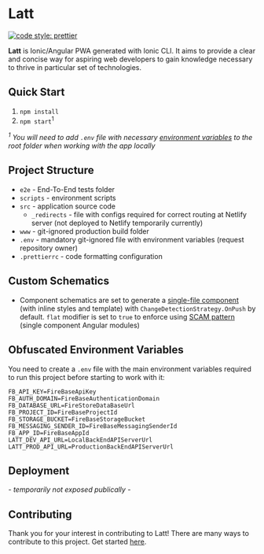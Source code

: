 # Latt

[![code style: prettier](https://img.shields.io/badge/code_style-prettier-ff69b4.svg?style=flat-square)](https://github.com/prettier/prettier)

**Latt** is Ionic/Angular PWA generated with Ionic CLI. It aims to provide a clear and concise way for aspiring web developers to gain knowledge necessary to thrive in particular set of technologies.

## Quick Start

1. `npm install`
1. `npm start`<sup>1</sup>

_<sup>1</sup> You will need to add `.env` file with necessary [environment variables](#obfuscated-environment-variables) to the root folder when working with the app locally_

## Project Structure

- `e2e` - End-To-End tests folder
- `scripts` - environment scripts
- `src` - application source code
  - `_redirects` - file with configs required for correct routing at Netlify server (not deployed to Netlify temporarily currently)
- `www` - git-ignored production build folder
- `.env` - mandatory git-ignored file with environment variables (request repository owner)
- `.prettierrc` - code formatting configuration

## Custom Schematics

- Component schematics are set to generate a [single-file component](https://egghead.io/lessons/angular-use-single-file-components-by-default-in-angular) (with inline styles and template) with `ChangeDetectionStrategy.OnPush` by default. `flat` modifier is set to `true` to enforce using [SCAM pattern](https://indepth.dev/emulating-tree-shakable-components-using-single-component-angular-modules/) (single component Angular modules)

## Obfuscated Environment Variables

You need to create a `.env` file with the main environment variables required to run this project before starting to work with it:

```
FB_API_KEY=FireBaseApiKey
FB_AUTH_DOMAIN=FireBaseAuthenticationDomain
FB_DATABASE_URL=FireStoreDataBaseUrl
FB_PROJECT_ID=FireBaseProjectId
FB_STORAGE_BUCKET=FireBaseStorageBucket
FB_MESSAGING_SENDER_ID=FireBaseMessagingSenderId
FB_APP_ID=FireBaseAppId
LATT_DEV_API_URL=LocalBackEndAPIServerUrl
LATT_PROD_API_URL=ProductionBackEndAPIServerUrl
```

## Deployment

_- temporarily not exposed publically -_

## Contributing

Thank you for your interest in contributing to Latt! There are many ways to contribute to this project. Get started [here](https://github.com/latt-dev/latt-app/blob/master/.github/CONTRIBUTING.md).
